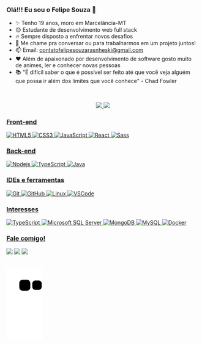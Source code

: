 ### Olá!!! Eu sou o Felipe Souza 👋

- ✨ Tenho 19 anos, moro em Marcelância-MT 
- 😊 Estudante de desenvolvimento web full stack
- 🔥 Sempre disposto a enfrentar novos desafios
- 🌱 Me chame pra conversar ou para trabalharmos em um projeto juntos!
- 📫 Email: <a href="mailto:contatofelipesouzarasnheski@gmail.com">contatofelipesouzarasnheski@gmail.com</a>
- ❤️ Além de apaixonado por desenvolvimento de software gosto muito de animes, ler e conhecer novas pessoas
- 📚 "É difícil saber o que é possível ser feito até que você veja alguém que possa ir além dos limites que você conhece" - Chad Fowler  

##
<br>

<div align="center">
  <a href="https://github.com/Felipe-Rasnheski">
    <img height="180em"
      src="https://github-readme-stats.vercel.app/api?username=Felipe-Rasnheski&show_icons=true&theme=dracula&include_all_commits=true&count_private=true" />
    <img height="180em"
      src="https://github-readme-stats.vercel.app/api/top-langs/?username=Felipe-Rasnheski&layout=compact&langs_count=7&theme=dracula" />
</div>
  
### Front-end
![HTML5](https://img.shields.io/badge/-HTML5-E34F26?style=flat-square&logo=html5&logoColor=white)
![CSS3](https://img.shields.io/badge/-CSS3-1572B6?style=flat-square&logo=css3)
![JavaScript](https://img.shields.io/badge/-JavaScript-%23333?style=flat-square&logo=javascript)
![React](https://img.shields.io/badge/-React-007ACC?style=flat-square&logo=React&logoColor=white)
![Sass](https://img.shields.io/badge/-Sass-CC6699?style=flat-square&logo=sass&logoColor=white)
  
### Back-end
![Nodejs](https://img.shields.io/badge/-Nodejs-339933?style=flat-square&logo=Node.js&logoColor=white)
![TypeScript](https://img.shields.io/badge/-TypeScript-%23333?style=flat-square&logo=typescript)
![Java](https://img.shields.io/badge/-Java-007396?style=flat-square&logo=java)

### IDEs e ferramentas
![Git](https://img.shields.io/badge/-Git-black?style=flat-square&logo=git)
![GitHub](https://img.shields.io/badge/-GitHub-181717?style=flat-square&logo=github)
![Linux](https://img.shields.io/badge/-Linux-FCC624?style=flat-square&logo=Linux&logoColor=black)
![VSCode](https://img.shields.io/badge/-VSCode-007ACC?style=flat-square&logo=visual-studio-code&logoColor=white)
  
### Interesses
![TypeScript](https://img.shields.io/badge/-TypeScript-%23333?style=flat-square&logo=typescript)
![Microsoft SQL Server](https://img.shields.io/badge/-SQL%20Server-CC2927?style=flat-square&logo=microsoft-sql-server&logoColor=white)
![MongoDB](https://img.shields.io/badge/-MongoDB-black?style=flat-square&logo=mongodb)
![MySQL](https://img.shields.io/badge/-MySQL-4479A1?style=flat-square&logo=mysql&logoColor=white)
![Docker](https://img.shields.io/badge/-Docker-2496ED?style=flat-square&logo=docker&logoColor=white)

### Fale comigo! 
<div>
  <a href="mailto:contatofelipesouzarasnheski@gmail.com"><img
      src="https://img.shields.io/badge/-Gmail-%23333?style=for-the-badge&logo=gmail&logoColor=white"
      target="_blank"></a>
  <a href="https://www.linkedin.com/in/felipe-souza-rasnheski-180123231" target="_blank"><img
      src="https://img.shields.io/badge/-LinkedIn-%230077B5?style=for-the-badge&logo=linkedin&logoColor=white"
      target="_blank"></a>
  <a href="https://instagram.com/felipe_rasnheskii" target="_blank"><img
      src="https://img.shields.io/badge/-Instagram-%23E4405F?style=for-the-badge&logo=instagram&logoColor=white"
      target="_blank"></a>
</div>
  
  ##
  ![Snake animation](https://github.com/Felipe-Rasnheski/Felipe-Rasnheski/blob/output/github-contribution-grid-snake.svg)
